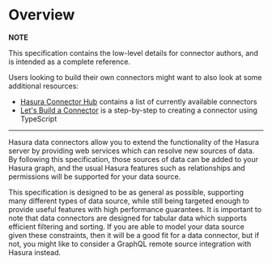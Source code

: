 # Overview

<div class="warning">

<b>NOTE</b>

This specification contains the low-level details for connector authors, and is intended as a complete reference.

Users looking to build their own connectors might want to also look at some additional resources:

- [Hasura Connector Hub](https://hasura.io/connectors) contains a list of currently available connectors
- [Let's Build a Connector](https://hasura.io/learn/graphql/hasura-v3-ts-connector/introduction/) is a step-by-step to creating a connector using TypeScript
</div>

---

Hasura data connectors allow you to extend the functionality of the Hasura server by providing web services which can resolve new sources of data. By following this specification, those sources of data can be added to your Hasura graph, and the usual Hasura features such as relationships and permissions will be supported for your data source.

This specification is designed to be as general as possible, supporting many different types of data source, while still being targeted enough to provide useful features with high performance guarantees. It is important to note that data connectors are designed for tabular data which supports efficient filtering and sorting. If you are able to model your data source given these constraints, then it will be a good fit for a data connector, but if not, you might like to consider a GraphQL remote source integration with Hasura instead.